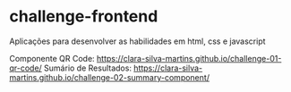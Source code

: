 # challenge-frontend
Aplicações para desenvolver as habilidades em html, css e javascript 

Componente QR Code: https://clara-silva-martins.github.io/challenge-01-qr-code/ 
Sumário de Resultados: https://clara-silva-martins.github.io/challenge-02-summary-component/
